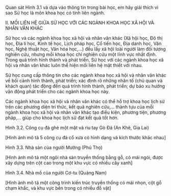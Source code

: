 Quan sát Hình 3.1 và dựa vào thông tin trong bài học, em hãy giải thích vì sao Sử học là môn khoa học có tính liên ngành.

II. MỐI LIÊN HỆ GIỮA SỬ HỌC VỚI CÁC NGÀNH KHOA HỌC XÃ HỘI VÀ NHÂN VĂN KHÁC

Sử học và các ngành khoa học xã hội và nhân văn khác (Xã hội học, Đô thị học, Địa lí học, Kinh tế học, Lịch pháp học, Cổ tiến học, Địa danh học, Văn học, Nghệ thuật học, Văn hóa học,...) đều lấy xã hội loài người làm đối tượng nghiên cứu, nhưng mỗi khoa học chỉ nghiên cứu một lĩnh vực nhất định. Trong quá trình hình thành và phát triển, Sử học với các ngành khoa học xã hội và nhân văn khác luôn thể hiện mối liên hệ mật thiết với nhau.

Sử học cung cấp thông tin cho các ngành khoa học xã hội và nhân văn khác về bối cảnh hình thành, phát triển; xác định rõ những nhân tố (chủ quan và khách quan) tác động đến quá trình hình thành, phát triển; dự báo xu hướng vận động phát triển cho các ngành khoa học này.

Các ngành khoa học xã hội và nhân văn khác có thể hỗ trợ khoa học lịch sử trên các phương diện tri thức, kết quả nghiên cứu,... thành tựu của mỗi ngành khoa học xã hội và nhân văn khác tạo điều kiện, phương tiện, phương pháp,... giúp cho khoa học lịch sử đạt kết quả tốt hơn.

Hình 3.2. Công cụ đá ghè một mặt và rìu tay Gò Đá (An Khê, Gia Lai)

[Hình ảnh mô tả 5 công cụ đá cổ xưa có hình dạng và kích thước khác nhau]

Hình 3.3. Nhà sàn của người Mường (Phú Thọ)

[Hình ảnh mô tả một ngôi nhà sàn truyền thống bằng gỗ, có mái ngói, được xây dựng trên cột cao trong một khu vực có nhiều cây xanh]

Hình 3.4. Nhà mồ của người Cơ-tu (Quảng Nam)

[Hình ảnh mô tả một công trình kiến trúc truyền thống có mái nhọn, cột gỗ chạm khắc, và khu vực bên trong có nhiều đồ vật]